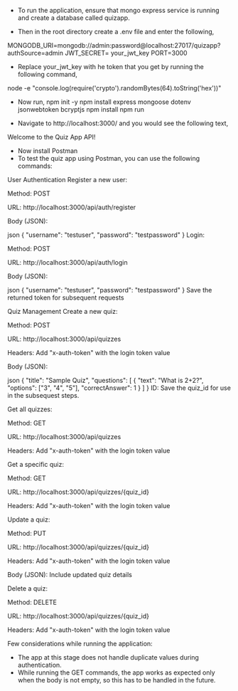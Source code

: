 - To run the application, ensure that mongo express service is running and create a database called quizapp.

- Then in the root directory create a .env file and enter the following, 

MONGODB_URI=mongodb://admin:password@localhost:27017/quizapp?authSource=admin
JWT_SECRET= your_jwt_key
PORT=3000

- Replace your_jwt_key with he token that you get by running the following command, 

node -e "console.log(require('crypto').randomBytes(64).toString('hex'))" 

- Now run, 
npm init -y
npm install express mongoose dotenv jsonwebtoken bcryptjs
npm install
npm run

- Navigate to http://localhost:3000/ and you would see the following text, 

Welcome to the Quiz App API! 

- Now install Postman
- To test the quiz app using Postman, you can use the following commands:

User Authentication
Register a new user:

Method: POST

URL: http://localhost:3000/api/auth/register

Body (JSON):

json
{
  "username": "testuser",
  "password": "testpassword"
}
Login:

Method: POST

URL: http://localhost:3000/api/auth/login

Body (JSON):

json
{
  "username": "testuser",
  "password": "testpassword"
}
Save the returned token for subsequent requests

Quiz Management
Create a new quiz:

Method: POST

URL: http://localhost:3000/api/quizzes

Headers: Add "x-auth-token" with the login token value

Body (JSON):

json
{
  "title": "Sample Quiz",
  "questions": [
    {
      "text": "What is 2+2?",
      "options": ["3", "4", "5"],
      "correctAnswer": 1
    }
  ]
}
ID: Save the quiz_id for use in the subsequest steps.
 
Get all quizzes:

Method: GET

URL: http://localhost:3000/api/quizzes

Headers: Add "x-auth-token" with the login token value

Get a specific quiz:

Method: GET

URL: http://localhost:3000/api/quizzes/{quiz_id}

Headers: Add "x-auth-token" with the login token value

Update a quiz:

Method: PUT

URL: http://localhost:3000/api/quizzes/{quiz_id}

Headers: Add "x-auth-token" with the login token value

Body (JSON): Include updated quiz details

Delete a quiz:

Method: DELETE

URL: http://localhost:3000/api/quizzes/{quiz_id}

Headers: Add "x-auth-token" with the login token value

Few considerations while running the application: 
- The app at this stage does not handle duplicate values during authentication.
- While running the GET commands, the app works as expected only when the body is not empty, so this has to be handled in the future.